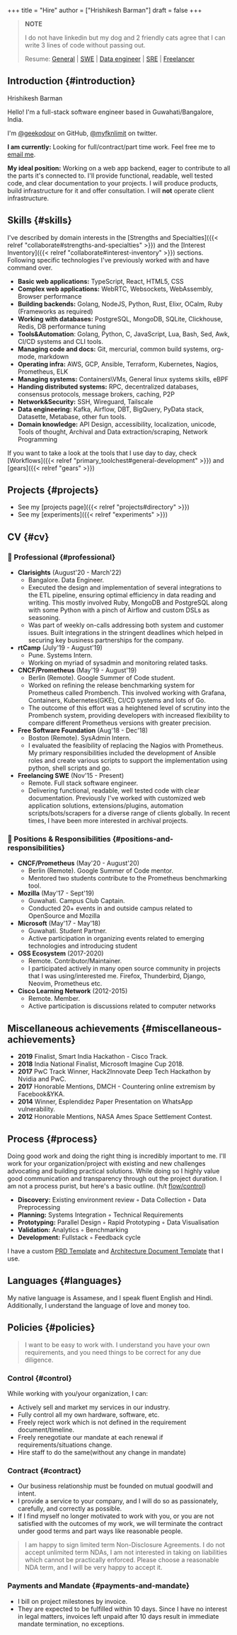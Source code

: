 +++
title = "Hire"
author = ["Hrishikesh Barman"]
draft = false
+++

<div class="book-hint warning small-text">

> **NOTE**
>
> I do not have linkedin but my dog and 2 friendly cats agree that I can write 3 lines of code without passing out.
>
> Resume: [General](/cv/hrishikesh_barman_general.pdf) | [SWE](/cv/hrishikesh_barman_fullstack.pdf) | [Data engineer](/cv/hrishikesh_barman_de.pdf) | [SRE](/cv/hrishikesh_barman_sre.pdf) | [Freelancer](/cv/hrishikesh_barman_freelance.pdf)
</div>


## Introduction {#introduction}

Hrishikesh Barman

Hello! I'm a full-stack software engineer based in Guwahati/Bangalore, India.

I'm [@geekodour](https://github.com/geekodour) on GitHub, [@myfknlimit](https://twitter.com/myfknlimit) on twitter.

**I am currently:** Looking for full/contract/part time work. Feel free me to [email me](mailto:hrishikeshbman@gmail).

**My ideal position:** Working on a web app backend, eager to contribute to all the parts it's connected to. I'll provide functional, readable, well tested code, and clear documentation to your projects. I will produce products, build infrastructure for it and offer consultation. I will **not** operate client infrastructure.


## Skills {#skills}

I've described by domain interests in the [Strengths and Specialties]({{< relref "collaborate#strengths-and-specialties" >}}) and the [Interest Inventory]({{< relref "collaborate#interest-inventory" >}}) sections. Following specific technologies I've previously worked with and have command over.

-   **Basic web applications:** TypeScript, React, HTML5, CSS
-   **Complex web applications:** WebRTC, Websockets, WebAssembly, Browser performance
-   **Building backends:** Golang, NodeJS, Python, Rust, Elixr, OCalm, Ruby (Frameworks as required)
-   **Working with databases:** PostgreSQL, MongoDB, SQLite, Clickhouse, Redis, DB performance tuning
-   **Tools&amp;Automation**: Golang, Python, C, JavaScript, Lua, Bash, Sed, Awk, CI/CD systems and CLI tools.
-   **Managing code and docs:** Git, mercurial, common build systems, org-mode, markdown
-   **Operating infra:** AWS, GCP, Ansible, Terraform, Kubernetes, Nagios, Prometheus, ELK
-   **Managing systems:** Containers\VMs, General linux systems skills, eBPF
-   **Handing distributed systems:** RPC, decentralized databases, consensus protocols, message brokers, caching, P2P
-   **Network&amp;Security:** SSH, Wireguard, Tailscale
-   **Data engineering:** Kafka, Airflow, DBT, BigQuery, PyData stack, Datasette, Metabase, other fun tools.
-   **Domain knowledge:** API Design, accessibility, localization, unicode, Tools of thought, Archival and Data extraction/scraping, Network Programming

If you want to take a look at the tools that I use day to day, check [Workflows]({{< relref "primary_toolchest#general-development" >}}) and [gears]({{< relref "gears" >}})


## Projects {#projects}

-   See my [projects page]({{< relref "projects#directory" >}})
-   See my [experiments]({{< relref "experiments" >}})


## CV {#cv}


### 💼 Professional {#professional}

-   **Clarisights** (August'20 - March'22)
    -   Bangalore. Data Engineer.
    -   Executed the design and implementation of several integrations to the ETL pipeline, ensuring optimal efficiency in data reading and writing. This mostly involved Ruby, MongoDB and PostgreSQL along with some Python with a pinch of Airflow and custom DSLs as seasoning.
    -   Was part of weekly on-calls addressing both system and customer issues. Built integrations in the stringent deadlines which helped in securing key business partnerships for the company.
-   **rtCamp** (July'19 - August'19)
    -   Pune. Systems Intern.
    -   Working on myriad of sysadmin and monitoring related tasks.
-   **CNCF/Prometheus** (May'19 - August'19)
    -   Berlin (Remote). Google Summer of Code student.
    -   Worked on refining the release benchmarking system for Prometheus called Prombench. This involved working with Grafana, Containers, Kubernetes(GKE), CI/CD systems and lots of Go.
    -   The outcome of this effort was a heightened level of scrutiny into the Prombench system, providing developers with increased flexibility to compare different Prometheus versions with greater precision.
-   **Free Software Foundation** (Aug'18 - Dec'18)
    -   Boston (Remote). SysAdmin Intern.
    -   I evaluated the feasibility of replacing the Nagios with Prometheus. My primary responsibilities included the development of Ansible roles and create various scripts to support the implementation using python, shell scripts and go.
-   **Freelancing SWE** (Nov'15 - Present)
    -   Remote. Full stack software engineer.
    -   Delivering functional, readable, well tested code with clear documentation. Previously I've worked with customized web application solutions, extensions/plugins, automation scripts/bots/scrapers for a diverse range of clients globally. In recent times, I have been more interested in archival projects.


### 🏃 Positions &amp; Responsibilities {#positions-and-responsibilities}

-   **CNCF/Prometheus** (May'20 - August'20)
    -   Berlin (Remote). Google Summer of Code mentor.
    -   Mentored two students contribute to the Prometheus benchmarking tool.
-   **Mozilla** (May'17 - Sept'19)
    -   Guwahati. Campus Club Captain.
    -   Conducted 20+ events in and outside campus related to OpenSource and Mozilla
-   **Microsoft** (May'17 - May'18)
    -   Guwahati. Student Partner.
    -   Active participation in organizing events related to emerging technologies and introducing student
-   **OSS Ecosystem** (2017-2020)
    -   Remote. Contributor/Maintainer.
    -   I participated actively in many open source community in projects that I was using/interested me. Firefox, Thunderbird, Django, Neovim, Prometheus etc.
-   **Cisco Learning Network** (2012-2015)
    -   Remote. Member.
    -   Active participation is discussions related to computer networks


## Miscellaneous achievements {#miscellaneous-achievements}

-   **2019** Finalist, Smart India Hackathon - Cisco Track.
-   **2018** India National Finalist, Microsoft Imagine Cup 2018.
-   **2017** PwC Track Winner, Hack2Innovate Deep Tech Hackathon by Nvidia and PwC.
-   **2017** Honorable Mentions, DMCH - Countering online extremism by Facebook&amp;YKA.
-   **2014** Winner, Esplendidez Paper Presentation on WhatsApp vulnerability.
-   **2012** Honorable Mentions, NASA Ames Space Settlement Contest.


## Process {#process}

Doing good work and doing the right thing is incredibly important to me. I'll work for your organization/project with existing and new challenges advocating and building practical solutions. While doing so I highly value good communication and transparency through out the project duration.
I am not a process purist, but here's a basic outline. (h/t [flow/control](https://flow-control.io/))

-   **Discovery:** Existing environment review ◦ Data Collection ◦ Data Preprocessing
-   **Planning:** Systems Integration ◦ Technical Requirements
-   **Prototyping:** Parallel Design ◦ Rapid Prototyping ◦ Data Visualisation
-   **Validation:** Analytics ◦ Benchmarking
-   **Development:** Fullstack ◦ Feedback cycle

I have a custom [PRD Template](https://blog.geekodour.org/posts/prd-template/) and [Architecture Document Template](https://blog.geekodour.org/posts/arch-template/) that I use.


## Languages {#languages}

My native language is Assamese, and I speak fluent English and Hindi. Additionally, I understand the language of love and money too.


## Policies {#policies}

<div class="book-hint info small-text">

> I want to be easy to work with. I understand you have your own requirements, and you need things to be correct for any due diligence.
</div>


### Control {#control}

While working with you/your organization, I can:

-   Actively sell and market my services in our industry.
-   Fully control all my own hardware, software, etc.
-   Freely reject work which is not defined in the requirement document/timeline.
-   Freely renegotiate our mandate at each renewal if requirements/situations change.
-   Hire staff to do the same(without any change in mandate)


### Contract {#contract}

-   Our business relationship must be founded on mutual goodwill and intent.
-   I provide a service to your company, and I will do so as passionately, carefully, and correctly as possible.
-   If I find myself no longer motivated to work with you, or you are not satisfied with the outcomes of my work, we will terminate the contract under good terms and part ways like reasonable people.

<div class="book-hint info small-text">

> I am happy to sign limited term Non-Disclosure Agreements. I do not accept unlimited term NDAs, I am not interested in taking on liabilities which cannot be practically enforced. Please choose a reasonable NDA term, and I will be very happy to accept it.
</div>


### Payments and Mandate {#payments-and-mandate}

-   I bill on project milestones by invoice.
-   They are expected to be fulfilled within 10 days. Since I have no interest in legal matters, invoices left unpaid after 10 days result in immediate mandate termination, no exceptions.
